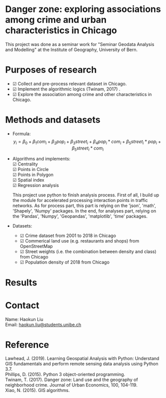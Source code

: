 # Danger zone: exploring associations among crime and urban characteristics in Chicago 

This project was done as a seminar work for "Seminar Geodata Analysis and Modelling" at the Institute of Geography, University of Bern.

# Purposes of research
  - &#9745; Collect and pre-process relevant dataset in Chicago.   
  - &#9745; Implement the algorithmic logics (Twinam, 2017) .  
  - &#9745; Explore the association among crime and other characteristics in Chicago.  

# Methods and datasets
- Formula:  $$y_{i} = \beta_{0} + \beta_{1}com_{i} + \beta_{2}pop_{i} + \beta_{3}street_{i} + \beta_{4}pop_{i} * com_{i} + \beta_{5}street_{i} * pop_{i} + \beta_{5}street_{i} * com_{i}$$

- Algorithms and implements:   
  &#9745; Centrality   
  &#9745; Points in Circle   
  &#9745; Points in Polygon   
  &#9745; Spatial index   
  &#9745; Regression analysis   

  This project use python to finish analysis process. First of all, I build up the module for accelerated processing interaction points in traffic networks. As for process part, this part is relying on the 'json', 'math', 'Shapely', 'Numpy' packages. In the end, for analyses part, relying on the 'Pandas', 'Numpy', 'Geopandas', 'matplotlib', 'time' packages.  

- Datasets:
  - &#9745; Crime dataset from 2001 to 2018 in Chicago  
  - &#9745; Commerical land use (e.g. restaurants and shops) from OpenStreetMap  
  - &#9745; Street weights (i.e. the combination between density and class) from Chicago  
  - &#9745; Population density of 2018 from Chicago  
  
# Results


# Contact
  Name: Haokun Liu  
  Email: haokun.liu@students.unibe.ch

# Reference
Lawhead, J. (2019). Learning Geospatial Analysis with Python: Understand GIS fundamentals and perform remote sensing data analysis using Python 3.7.   
Phillips, D. (2015). Python 3 object-oriented programming.   
Twinam, T. (2017). Danger zone: Land use and the geography of neighborhood crime. Journal of Urban Economics, 100, 104-119.   
Xiao, N. (2015). GIS algorithms. 
